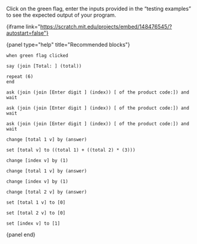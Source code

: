 Click on the green flag, enter the inputs provided in the “testing examples” to see the expected output of your program.

{iframe link="https://scratch.mit.edu/projects/embed/148476545/?autostart=false"}

{panel type="help" title="Recommended blocks"}

<pre><code class="scratch:split:random">when green flag clicked

say (join [Total: ] (total))
</code></pre>

<pre><code class="scratch:split:random">repeat (6)
end
</code></pre>

<pre><code class="scratch:split:random">ask (join (join [Enter digit ] (index)) [ of the product code:]) and wait

ask (join (join [Enter digit ] (index)) [ of the product code:]) and wait

ask (join (join [Enter digit ] (index)) [ of the product code:]) and wait
</code></pre>

<pre><code class="scratch:split:random">change [total 1 v] by (answer)

set [total v] to ((total 1) + ((total 2) * (3)))

change [index v] by (1)

change [total 1 v] by (answer)

change [index v] by (1)

change [total 2 v] by (answer)

set [total 1 v] to [0]

set [total 2 v] to [0]

set [index v] to [1]
</code></pre>

{panel end}